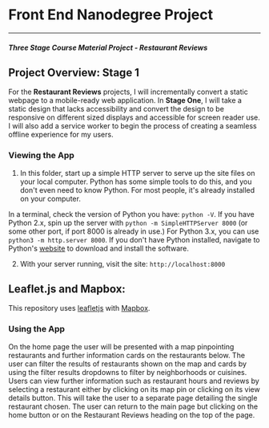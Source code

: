 # Front End Nanodegree Project
---
#### _Three Stage Course Material Project - Restaurant Reviews_

## Project Overview: Stage 1

For the **Restaurant Reviews** projects, I will incrementally convert a static webpage to a mobile-ready web application. In **Stage One**, I will take a static design that lacks accessibility and convert the design to be responsive on different sized displays and accessible for screen reader use. I will also add a service worker to begin the process of creating a seamless offline experience for my users.

### Viewing the App

1. In this folder, start up a simple HTTP server to serve up the site files on your local computer. Python has some simple tools to do this, and you don't even need to know Python. For most people, it's already installed on your computer.

In a terminal, check the version of Python you have: `python -V`. If you have Python 2.x, spin up the server with `python -m SimpleHTTPServer 8000` (or some other port, if port 8000 is already in use.) For Python 3.x, you can use `python3 -m http.server 8000`. If you don't have Python installed, navigate to Python's [website](https://www.python.org/) to download and install the software.

2. With your server running, visit the site: `http://localhost:8000`

## Leaflet.js and Mapbox:

This repository uses [leafletjs](https://leafletjs.com/) with [Mapbox](https://www.mapbox.com/).

### Using the App

On the home page the user will be presented with a map pinpointing restaurants and further information cards on the restaurants below. The user can filter the results of restaurants shown on the map and cards by using the filter results dropdowns to filter by neighborhoods or cuisines. Users can view further information such as restaurant hours and reviews by selecting a restaurant either by clicking on its map pin or clicking on its view details button. This will take the user to a separate page detailing the single restaurant chosen. The user can return to the main page but clicking on the home button or on the Restaurant Reviews heading on the top of the page.
